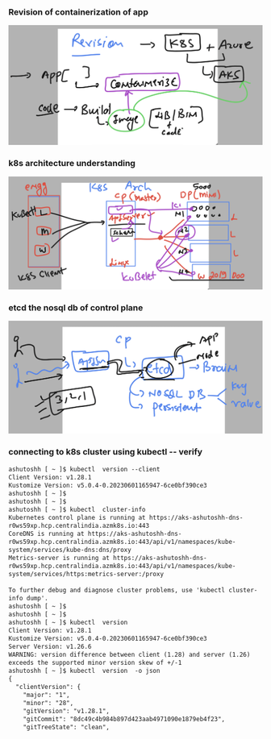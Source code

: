 ### Revision of containerization of app

<img src="rev.png">

### k8s architecture understanding 


<img src="rev2.png">

### etcd the nosql db of control plane

<img src="etcd.png">

### connecting to k8s cluster using kubectl -- verify 

```
ashutoshh [ ~ ]$ kubectl  version --client 
Client Version: v1.28.1
Kustomize Version: v5.0.4-0.20230601165947-6ce0bf390ce3
ashutoshh [ ~ ]$ 
ashutoshh [ ~ ]$ 
ashutoshh [ ~ ]$ kubectl  cluster-info 
Kubernetes control plane is running at https://aks-ashutoshh-dns-r0ws59xp.hcp.centralindia.azmk8s.io:443
CoreDNS is running at https://aks-ashutoshh-dns-r0ws59xp.hcp.centralindia.azmk8s.io:443/api/v1/namespaces/kube-system/services/kube-dns:dns/proxy
Metrics-server is running at https://aks-ashutoshh-dns-r0ws59xp.hcp.centralindia.azmk8s.io:443/api/v1/namespaces/kube-system/services/https:metrics-server:/proxy

To further debug and diagnose cluster problems, use 'kubectl cluster-info dump'.
ashutoshh [ ~ ]$ 
ashutoshh [ ~ ]$ 
ashutoshh [ ~ ]$ kubectl  version 
Client Version: v1.28.1
Kustomize Version: v5.0.4-0.20230601165947-6ce0bf390ce3
Server Version: v1.26.6
WARNING: version difference between client (1.28) and server (1.26) exceeds the supported minor version skew of +/-1
ashutoshh [ ~ ]$ kubectl  version  -o json 
{
  "clientVersion": {
    "major": "1",
    "minor": "28",
    "gitVersion": "v1.28.1",
    "gitCommit": "8dc49c4b984b897d423aab4971090e1879eb4f23",
    "gitTreeState": "clean",
```
